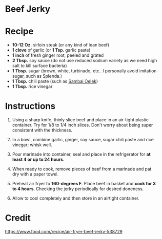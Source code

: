 # Beef Jerky

# Recipe

* **10-12 Oz.** sirloin steak (or any kind of lean beef)
* **1 clove** of garlic (or **1 Tsp.** garlic paste)
* **1 inch** of fresh ginger root, peeled and grated
* **2 Tbsp.** soy sauce (do not use reduced sodium variety as we need high salt to kill surface bacteria)
* **1 Tbsp.** sugar (brown, white, turbinado, etc.. I personally avoid imitation sugar, such as Splenda.)
* **1 Tbsp.** chili paste (such as [Sambai Oelek](https://www.amazon.com/Huey-Fong-Sambal-Oelek-Chili/dp/B00VEIR5VE/ref=sr_1_1?keywords=sambal%2Boelek&qid=1644106732&sr=8-1&th=1))
* **1 Tbsp.** rice vinegar

# Instructions

1. Using a sharp knife, thinly slice beef and place in an air-tight plastic container. Try for 1/8 to 1/4 inch slices. Don't worry about being super consistent with the thickness.

1. In a bowl, combine garlic, ginger, soy sauce, sugar chili paste and rice vinegar; whisk well.

1. Pour marinade into container, seal and place in the refrigerator for **at least 4 or up to 24 hours**.

1. When ready to cook, remove pieces of beef from a marinade and pat dry with a paper towel.

1. Preheat air fryer to **160-degrees F**. Place beef in basket and **cook for 3 to 4 hours**. Checking the jerky periodically for desired doneness. 

1. Allow to cool completely and then store in an airtight container.

# Credit

https://www.food.com/recipe/air-fryer-beef-jerky-538729

